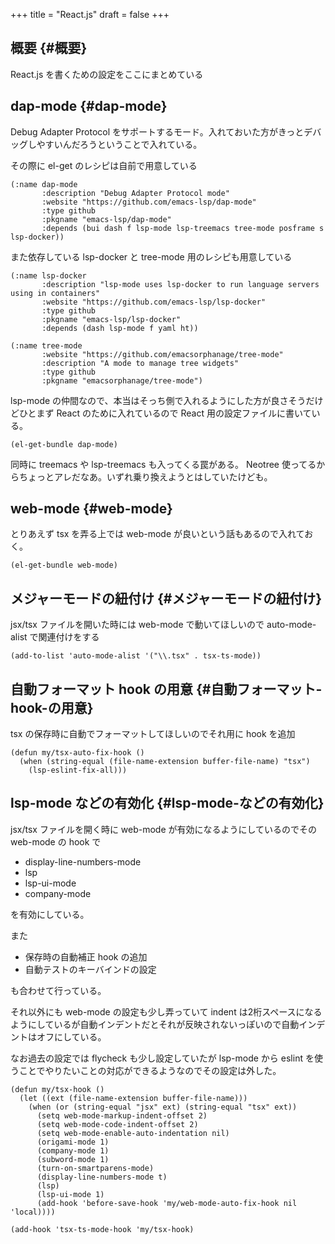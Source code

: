 +++
title = "React.js"
draft = false
+++

## 概要 {#概要}

React.js を書くための設定をここにまとめている


## dap-mode {#dap-mode}

Debug Adapter Protocol をサポートするモード。入れておいた方がきっとデバッグしやすいんだろうということで入れている。

その際に el-get のレシピは自前で用意している

```emacs-lisp
(:name dap-mode
       :description "Debug Adapter Protocol mode"
       :website "https://github.com/emacs-lsp/dap-mode"
       :type github
       :pkgname "emacs-lsp/dap-mode"
       :depends (bui dash f lsp-mode lsp-treemacs tree-mode posframe s lsp-docker))
```

また依存している lsp-docker と tree-mode 用のレシピも用意している

```emacs-lisp
(:name lsp-docker
       :description "lsp-mode uses lsp-docker to run language servers using in containers"
       :website "https://github.com/emacs-lsp/lsp-docker"
       :type github
       :pkgname "emacs-lsp/lsp-docker"
       :depends (dash lsp-mode f yaml ht))
```

```emacs-lisp
(:name tree-mode
       :website "https://github.com/emacsorphanage/tree-mode"
       :description "A mode to manage tree widgets"
       :type github
       :pkgname "emacsorphanage/tree-mode")
```

lsp-mode の仲間なので、本当はそっち側で入れるようにした方が良さそうだけどひとまず React のために入れているので React 用の設定ファイルに書いている。

```emacs-lisp
(el-get-bundle dap-mode)
```

同時に treemacs や lsp-treemacs も入ってくる罠がある。
Neotree 使ってるからちょっとアレだなあ。いずれ乗り換えようとはしていたけども。


## web-mode {#web-mode}

とりあえず tsx を弄る上では web-mode が良いという話もあるので入れておく。

```emacs-lisp
(el-get-bundle web-mode)
```


## メジャーモードの紐付け {#メジャーモードの紐付け}

jsx/tsx ファイルを開いた時には web-mode で動いてほしいので
auto-mode-alist で関連付けをする

```emacs-lisp
(add-to-list 'auto-mode-alist '("\\.tsx" . tsx-ts-mode))
```


## 自動フォーマット hook の用意 {#自動フォーマット-hook-の用意}

tsx の保存時に自動でフォーマットしてほしいのでそれ用に hook を追加

```emacs-lisp
(defun my/tsx-auto-fix-hook ()
  (when (string-equal (file-name-extension buffer-file-name) "tsx")
    (lsp-eslint-fix-all)))
```


## lsp-mode などの有効化 {#lsp-mode-などの有効化}

jsx/tsx ファイルを開く時に web-mode が有効になるようにしているのでその web-mode の hook で

-   display-line-numbers-mode
-   lsp
-   lsp-ui-mode
-   company-mode

を有効にしている。

また

-   保存時の自動補正 hook の追加
-   自動テストのキーバインドの設定

も合わせて行っている。

それ以外にも web-mode の設定も少し弄っていて
indent は2桁スペースになるようにしているが自動インデントだとそれが反映されないっぽいので自動インデントはオフにしている。

なお過去の設定では flycheck も少し設定していたが
lsp-mode から eslint を使うことでやりたいことの対応ができるようなのでその設定は外した。

```emacs-lisp
(defun my/tsx-hook ()
  (let ((ext (file-name-extension buffer-file-name)))
    (when (or (string-equal "jsx" ext) (string-equal "tsx" ext))
      (setq web-mode-markup-indent-offset 2)
      (setq web-mode-code-indent-offset 2)
      (setq web-mode-enable-auto-indentation nil)
      (origami-mode 1)
      (company-mode 1)
      (subword-mode 1)
      (turn-on-smartparens-mode)
      (display-line-numbers-mode t)
      (lsp)
      (lsp-ui-mode 1)
      (add-hook 'before-save-hook 'my/web-mode-auto-fix-hook nil 'local))))

(add-hook 'tsx-ts-mode-hook 'my/tsx-hook)
```
